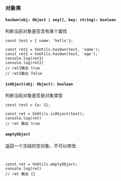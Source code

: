 ### 对象类

#### `hasOwn(obj: Object | any[], key: string): boolean`

判断当前对象是否含有某个属性

```
const test = { name: 'hello'};

const ret1 = VoUtils.hasOwn(test, 'name');
const ret2 = VoUtils.hasOwn(test, 'age');
console.log(ret1)
console.log(ret2)
// ret1输出 true
// ret2输出 false
```

#### `isObject(obj: Object): boolean`

判断当前对象是否是对象类型

```
const test = {a: 1};

const ret = VoUtils.isObject(test);
console.log(ret)
// ret 输出 true
```

#### `emptyObject `

返回一个冻结的空对象、不可以修改

```


const ret = VoUtils.emptyObject;
console.log(ret)
// ret 输出 {}
```
